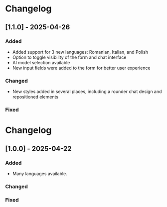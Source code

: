 # Changelog

## [1.1.0] - 2025-04-26
### Added
- Added support for 3 new languages: Romanian, Italian, and Polish
- Option to toggle visibility of the form and chat interface
- AI model selection available
- New input fields were added to the form for better user experience

### Changed
- New styles added in several places, including a rounder chat design and repositioned elements

### Fixed

# Changelog

## [1.0.0] - 2025-04-22
### Added
- Many languages available.

### Changed

### Fixed